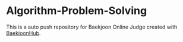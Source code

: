 # Algorithm-Problem-Solving
This is a auto push repository for Baekjoon Online Judge created with [BaekjoonHub](https://github.com/BaekjoonHub/BaekjoonHub).
